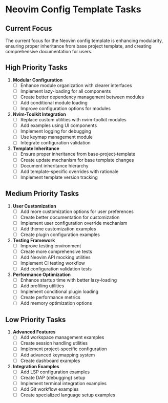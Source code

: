 # Neovim Config Template Tasks

## Current Focus

The current focus for the Neovim config template is enhancing modularity, ensuring proper inheritance from base project template, and creating comprehensive documentation for users.

## High Priority Tasks

1. **Modular Configuration**
   - [ ] Enhance module organization with clearer interfaces
   - [ ] Implement lazy-loading for all components
   - [ ] Create better dependency management between modules
   - [ ] Add conditional module loading
   - [ ] Improve configuration options for modules

2. **Nvim-Toolkit Integration**
   - [ ] Replace custom utilities with nvim-toolkit modules
   - [ ] Add examples using UI components
   - [ ] Implement logging for debugging
   - [ ] Use keymap management module
   - [ ] Integrate configuration validation

3. **Template Inheritance**
   - [ ] Ensure proper inheritance from base-project-template
   - [ ] Create update mechanism for base template changes
   - [ ] Document inheritance hierarchy
   - [ ] Add template-specific overrides with rationale
   - [ ] Implement template version tracking

## Medium Priority Tasks

1. **User Customization**
   - [ ] Add more customization options for user preferences
   - [ ] Create better documentation for customization
   - [ ] Implement user configuration override mechanism
   - [ ] Add theme customization examples
   - [ ] Create plugin configuration examples

2. **Testing Framework**
   - [ ] Improve testing environment
   - [ ] Create more comprehensive tests
   - [ ] Add Neovim API mocking utilities
   - [ ] Implement CI testing workflow
   - [ ] Add configuration validation tests

3. **Performance Optimization**
   - [ ] Enhance startup time with better lazy-loading
   - [ ] Add profiling utilities
   - [ ] Implement conditional plugin loading
   - [ ] Create performance metrics
   - [ ] Add memory optimization options

## Low Priority Tasks

1. **Advanced Features**
   - [ ] Add workspace management examples
   - [ ] Create session handling utilities
   - [ ] Implement project-specific configuration
   - [ ] Add advanced keymapping system
   - [ ] Create dashboard examples

2. **Integration Examples**
   - [ ] Add LSP configuration examples
   - [ ] Create DAP (debugging) setup
   - [ ] Implement terminal integration examples
   - [ ] Add Git workflow examples
   - [ ] Create specialized language setup examples